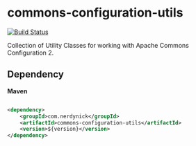 # commons-configuration-utils

[![Build Status](https://api.travis-ci.org/nerdynick/commons-configuration-utils.png "Build Status")](https://travis-ci.org/nerdynick/commons-configuration-utils)

Collection of Utility Classes for working with Apache Commons Configuration 2.

## Dependency

**Maven**

```xml

<dependency>
    <groupId>com.nerdynick</groupId>
    <artifactId>commons-configuration-utils</artifactId>
    <version>${version}</version>
</dependency>

```